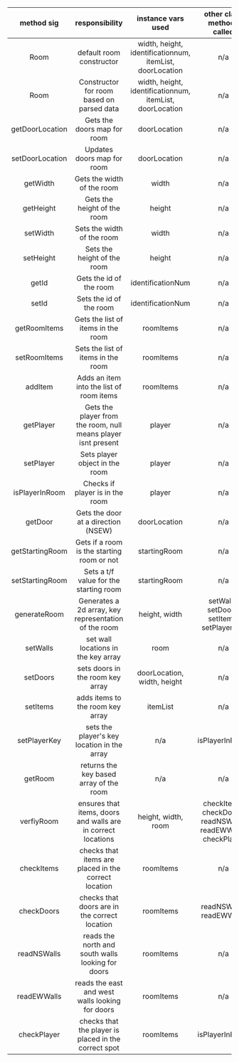 | method sig | responsibility | instance vars used | other class methods called | objects used with method calls | lines of code |
| :----------: | :----------: | :----------: | :----------: | :----------: | :----------: |
| Room | default room constructor | width, height, identificationnum, itemList, doorLocation | n/a | n/a | 5 |
| Room | Constructor for room based on parsed data | width, height, identificationnum, itemList, doorLocation | n/a | n/a | 5 |
| getDoorLocation | Gets the doors map for room | doorLocation | n/a | n/a | 1 |
| setDoorLocation | Updates doors map for room | doorLocation | n/a | n/a | 1 |
| getWidth | Gets the width of the room | width | n/a | n/a | 1 |
| getHeight | Gets the height of the room | height | n/a | n/a | 1 |
| setWidth | Sets the width of the room | width | n/a | n/a | 1 |
| setHeight | Sets the height of the room | height | n/a | n/a | 1 |
| getId | Gets the id of the room | identificationNum | n/a | n/a | 1 |
| setId | Sets the id of the room | identificationNum | n/a | n/a | 1 |
| getRoomItems | Gets the list of items in the room | roomItems | n/a | n/a | 1 |
| setRoomItems | Sets the list of items in the room | roomItems | n/a | n/a | 1 |
| addItem | Adds an item into the list of room items | roomItems | n/a | toAdd | 13 |
| getPlayer | Gets the player from the room, null means player isnt present | player | n/a | toAdd | 1 |
| setPlayer | Sets player object in the room | player | n/a | newPlayer | 1 |
| isPlayerInRoom | Checks if player is in the room | player | n/a | n/a | 4 |
| getDoor | Gets the door at a direction (NSEW) | doorLocation | n/a | dir | 1 |
| getStartingRoom | Gets if a room is the starting room or not | startingRoom | n/a | n/a | 1 |
| setStartingRoom | Sets a t/f value for the starting room | startingRoom | n/a | newStartingRoom | 1 |
| generateRoom | Generates a 2d array, key representation of the room | height, width | setWalls, setDoors, setItems, setPlayerKey | n/a | 11 |
| setWalls | set wall locations in the key array | room | n/a | n/a | 6 |
| setDoors | sets doors in the room key array | doorLocation, width, height | n/a | n/a | 16 |
| setItems | adds items to the room key array | itemList | n/a | Item i | 5 |
| setPlayerKey | sets the player's key location in the array | n/a | isPlayerInRoom | n/a | 5 |
| getRoom | returns the key based array of the room | n/a | n/a | n/a | 1 |
| verfiyRoom | ensures that items, doors and walls are in correct locations | height, width, room | checkItems, checkDoors, readNSWalls, readEWWalls, checkPlayer | n/a | 16 |
| checkItems | checks that items are placed in the correct location | roomItems | n/a | toAdd | 13 |
| checkDoors | checks that doors are in the correct location | roomItems | readNSWalls, readEWWalls | toAdd | 11 |
| readNSWalls | reads the north and south walls looking for doors | roomItems | n/a | nDoor, sDoor | 6 |
| readEWWalls | reads the east and west walls looking for doors | roomItems | n/a | eDoor, wDoor | 6 |
| checkPlayer | checks that the player is placed in the correct spot | roomItems | isPlayerInRoom | player | 16 |
